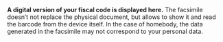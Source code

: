**A digital version of your fiscal code is displayed here.** The facsimile doesn’t not replace the physical document, but allows to show it and read the barcode from the device itself. In the case of homebody, the data generated in the facsimile may not correspond to your personal data.
